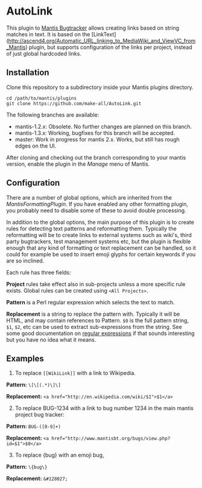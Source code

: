 AutoLink
========

This plugin to [Mantis Bugtracker](http://www.mantisbt.org/) allows creating
links based on string matches in text.  It is based on the [LinkText]
(http://ascend4.org/Automatic_URL_linking_to_MediaWiki_and_ViewVC_from_Mantis)
plugin, but supports configuration of the links per project, instead of just
global hardcoded links.

Installation
------------

Clone this repository to a subdirectory inside your Mantis plugins directory.

	cd /path/to/mantis/plugins
	git clone https://github.com/make-all/AutoLink.git

The following branches are available:
* mantis-1.2.x: Obsolete. No further changes are planned on this branch.
* mantis-1.3.x: Working, bugfixes for this branch will be accepted.
* master: Work in progress for mantis 2.x. Works, but still has rough edges on the UI.

After cloning and checking out the branch corresponding to your mantis version, enable the plugin in the *Manage* menu of Mantis.


Configuration
-------------

There are a number of global options, which are inherited from the *MantisFormattingPlugin*. If you have enabled any other formatting plugin, you probably need to disable some of these to avoid double processing.

In addition to the global options, the main purpose of this plugin is to create rules for detecting text patterns and reformatting them. Typically the reformatting will be to create links to external systems such as wiki's, third party bugtrackers, test management systems etc, but the plugin is flexible enough that any kind of formatting or text replacement can be handled, so it could for example be used to insert emoji glyphs for certain keywords if you are so inclined.

Each rule has three fields:

**Project** rules take effect also in sub-projects unless a more specific rule exists.  Global rules can be created using `<All Projects>`.

**Pattern** is a Perl regular expression which selects the text to match.

**Replacement** is a string to replace the pattern with.  Typically it will be HTML, and may contain references to Pattern. `$0` is the full pattern string, `$1`, `$2`, etc can be used to extract sub-expressions from the string.  See some good documentation on [regular expressions](http://php.net/manual/en/book.pcre.php) if that sounds interesting but you have no idea what it means.

Examples
--------

1) To replace `[[WikiLink]]` with a link to Wikipedia.

**Pattern:** `\[\[(.*)\]\]`

**Replacement:** `<a href="http://en.wikipedia.com/wiki/$1">$1</a>`


2) To replace BUG-1234 with a link to bug number 1234 in the main mantis
project bug tracker:

**Pattern:** `BUG-([0-9]+)`

**Replacement:** `<a href="http://www.mantisbt.org/bugs/view.php?id=$1">$0</a>`


3) To replace {bug} with an emoji bug,

**Pattern:** `\{bug\}`

**Replacement:** `&#128027;`
